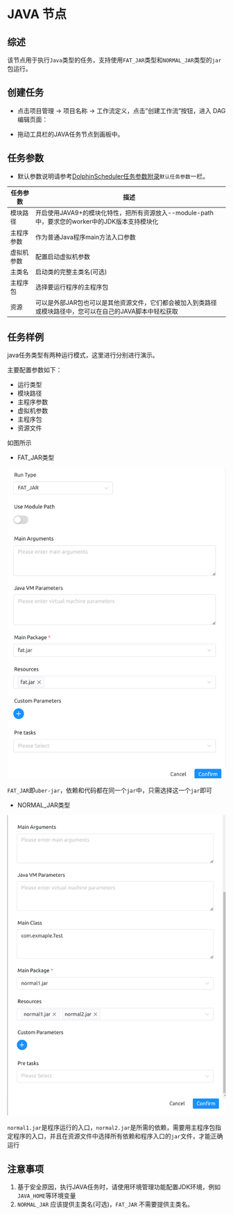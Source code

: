 # JAVA 节点

## 综述

该节点用于执行`Java`类型的任务，支持使用`FAT_JAR`类型和`NORMAL_JAR`类型的`jar`包运行。

## 创建任务

- 点击项目管理 -> 项目名称 -> 工作流定义，点击”创建工作流”按钮，进入 DAG 编辑页面：

- 拖动工具栏的JAVA任务节点到画板中。

## 任务参数

[//]: # (TODO: use the commented anchor below once our website template supports this syntax)
[//]: # (- 默认参数说明请参考[DolphinScheduler任务参数附录]&#40;appendix.md#默认任务参数&#41;`默认任务参数`一栏。)

- 默认参数说明请参考[DolphinScheduler任务参数附录](appendix.md)`默认任务参数`一栏。

| **任务参数** |                            **描述**                             |
|----------|---------------------------------------------------------------|
| 模块路径     | 开启使用JAVA9+的模块化特性，把所有资源放入--module-path中，要求您的worker中的JDK版本支持模块化 |
| 主程序参数    | 作为普通Java程序main方法入口参数                                          |
| 虚拟机参数    | 配置启动虚拟机参数                                                     |
| 主类名      | 启动类的完整主类名(可选)                                                 |
| 主程序包     | 选择要运行程序的主程序包                                                  |
| 资源       | 可以是外部JAR包也可以是其他资源文件，它们都会被加入到类路径或模块路径中，您可以在自己的JAVA脚本中轻松获取      |

## 任务样例

java任务类型有两种运行模式，这里进行分别进行演示。

主要配置参数如下：

- 运行类型
- 模块路径
- 主程序参数
- 虚拟机参数
- 主程序包
- 资源文件

如图所示

- FAT_JAR类型

![java_task](../../../../img/tasks/demo/java_fat.png)

`FAT_JAR`即`uber-jar`，依赖和代码都在同一个`jar`中，只需选择这一个`jar`即可

- NORMAL_JAR类型

![java_task](../../../../img/tasks/demo/java_normal.png)

`normal1.jar`是程序运行的入口，`normal2.jar`是所需的依赖，需要用主程序包指定程序的入口，并且在资源文件中选择所有依赖和程序入口的`jar`文件，才能正确运行

## 注意事项

1. 基于安全原因，执行JAVA任务时，请使用环境管理功能配置JDK环境，例如`JAVA_HOME`等环境变量
2. `NORMAL_JAR` 应该提供主类名(可选)，`FAT_JAR` 不需要提供主类名。

